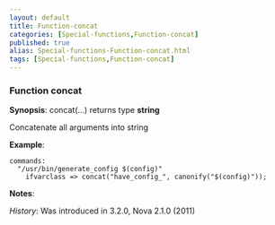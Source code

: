 ```yaml
---
layout: default
title: Function-concat
categories: [Special-functions,Function-concat]
published: true
alias: Special-functions-Function-concat.html
tags: [Special-functions,Function-concat]
---
```


### Function concat

**Synopsis**: concat(...) returns type **string**

  

Concatenate all arguments into string

**Example**:  
   

```cf3
commands:
  "/usr/bin/generate_config $(config)"
    ifvarclass => concat("have_config_", canonify("$(config)"));
```

**Notes**:  
   
 *History*: Was introduced in 3.2.0, Nova 2.1.0 (2011)
